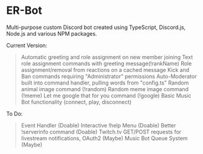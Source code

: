 # ER-Bot
Multi-purpose custom Discord bot created using TypeScript, Discord.js, Node.js and various NPM packages.

Current Version:
>Automatic greeting and role assignment on new member joining
>Text role assignment commands with greeting message(!rankName)
>Role assignment/removal from reactions on a cached message 
>Kick and Ban commands requiring "Administrator" permissions
>Auto-Moderator built into command handler, pulling words from "config.ts"
>Random animal image command (!random)
>Random meme image command (!meme)
>Let me google that for you command (!google)
>Basic Music Bot functionality (connect, play, disconnect)

To Do:
>Event Handler (Doable)
>Interactive !help Menu (Doable)
>Better !serverinfo command (Doable)
>Twitch.tv GET/POST requests for livestream notifications, OAuth2 (Maybe)
>Music Bot Queue System (Maybe)
